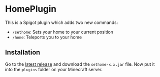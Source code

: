 # HomePlugin

This is a Spigot plugin which adds two new commands:

-   `/sethome`: Sets your home to your current position
-   `/home`: Teleports you to your home

## Installation

Go to the [latest release](https://github.com/TheBlckbird/HomePlugin/releases/latest) and download the `sethome-x.x.jar` file. Now put it into the `plugins` folder on your Minecraft server.
